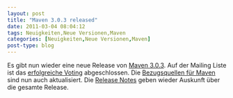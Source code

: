 ```yaml
---
layout: post
title: "Maven 3.0.3 released"
date: 2011-03-04 08:04:12
tags: Neuigkeiten,Neue Versionen,Maven
categories: [Neuigkeiten,Neue Versionen,Maven]
post-type: blog
---
```

Es gibt nun wieder eine neue Release von <a href="http://maven.apache.org">Maven 3.0.3</a>. Auf der Mailing Liste ist das <a href="http://maven.40175.n5.nabble.com/ANN-Apache-Maven-3-0-3-Released-td3408812.html">erfolgreiche Voting</a> abgeschlossen. Die <a href="http://maven.apache.org/download.html">Bezugsquellen für Maven</a> sind nun auch aktualisiert. Die <a href="http://maven.apache.org/docs/3.0.3/release-notes.html">Release Notes</a> geben wieder Auskunft über die gesamte Release.
